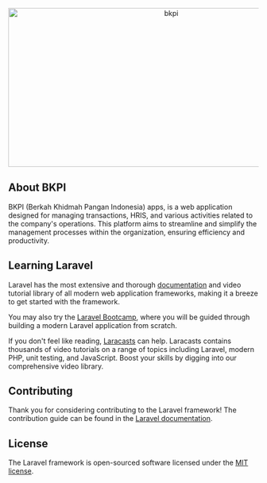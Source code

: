 <p align="center"><img src="https://socialify.git.ci/ak-rocksdev/bkpi/image?description=1&font=KoHo&language=1&name=1&owner=1&pattern=Circuit%20Board&stargazers=1&theme=Light" alt="bkpi" width="640" height="320" /></p>

## About BKPI
BKPI (Berkah Khidmah Pangan Indonesia) apps, is a web application designed for managing transactions, HRIS, and various activities related to the company's operations. This platform aims to streamline and simplify the management processes within the organization, ensuring efficiency and productivity.

## Learning Laravel

Laravel has the most extensive and thorough [documentation](https://laravel.com/docs) and video tutorial library of all modern web application frameworks, making it a breeze to get started with the framework.

You may also try the [Laravel Bootcamp](https://bootcamp.laravel.com), where you will be guided through building a modern Laravel application from scratch.

If you don't feel like reading, [Laracasts](https://laracasts.com) can help. Laracasts contains thousands of video tutorials on a range of topics including Laravel, modern PHP, unit testing, and JavaScript. Boost your skills by digging into our comprehensive video library.

## Contributing

Thank you for considering contributing to the Laravel framework! The contribution guide can be found in the [Laravel documentation](https://laravel.com/docs/contributions).

## License

The Laravel framework is open-sourced software licensed under the [MIT license](https://opensource.org/licenses/MIT).
